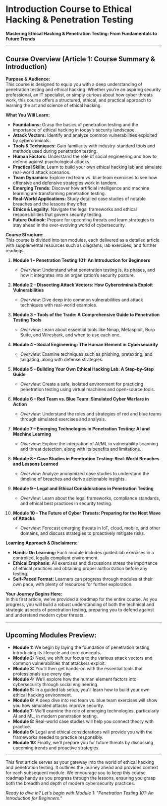 # Introduction Course to Ethical Hacking & Penetration Testing

**Mastering Ethical Hacking & Penetration Testing: From Fundamentals to Future Trends**

---

## Course Overview (Article 1: Course Summary & Introduction)

**Purpose & Audience:**  
This course is designed to equip you with a deep understanding of penetration testing and ethical hacking. Whether you’re an aspiring security professional, an IT specialist, or simply curious about how cyber threats work, this course offers a structured, ethical, and practical approach to learning the art and science of ethical hacking.

**What You Will Learn:**
- **Foundations:** Grasp the basics of penetration testing and the importance of ethical hacking in today’s security landscape.
- **Attack Vectors:** Identify and analyze common vulnerabilities exploited by cybercriminals.
- **Tools & Techniques:** Gain familiarity with industry-standard tools and methods used during penetration testing.
- **Human Factors:** Understand the role of social engineering and how to defend against psychological attacks.
- **Practical Skills:** Learn to build your own ethical hacking lab and simulate real-world attack scenarios.
- **Team Dynamics:** Explore red team vs. blue team exercises to see how offensive and defensive strategies work in tandem.
- **Emerging Trends:** Discover how artificial intelligence and machine learning are transforming penetration testing.
- **Real-World Applications:** Study detailed case studies of notable breaches and the lessons they offer.
- **Ethics & Legality:** Navigate the legal frameworks and ethical responsibilities that govern security testing.
- **Future Outlook:** Prepare for upcoming threats and learn strategies to stay ahead in the ever-evolving world of cybersecurity.

**Course Structure:**  
This course is divided into ten modules, each delivered as a detailed article with supplemental resources such as diagrams, lab exercises, and further readings.

1. **Module 1 – Penetration Testing 101: An Introduction for Beginners**
    - *Overview:* Understand what penetration testing is, its phases, and how it integrates into an organization’s security posture.

2. **Module 2 – Dissecting Attack Vectors: How Cybercriminals Exploit Vulnerabilities**
    - *Overview:* Dive deep into common vulnerabilities and attack techniques with real-world examples.

3. **Module 3 – Tools of the Trade: A Comprehensive Guide to Penetration Testing Tools**
    - *Overview:* Learn about essential tools like Nmap, Metasploit, Burp Suite, and Wireshark, and when to use each one.

4. **Module 4 – Social Engineering: The Human Element in Cybersecurity**
    - *Overview:* Examine techniques such as phishing, pretexting, and tailgating, along with defense strategies.

5. **Module 5 – Building Your Own Ethical Hacking Lab: A Step-by-Step Guide**
    - *Overview:* Create a safe, isolated environment for practicing penetration testing using virtual machines and open-source tools.

6. **Module 6 – Red Team vs. Blue Team: Simulated Cyber Warfare in Action**
    - *Overview:* Understand the roles and strategies of red and blue teams through simulated exercises and analysis.

7. **Module 7 – Emerging Technologies in Penetration Testing: AI and Machine Learning**
    - *Overview:* Explore the integration of AI/ML in vulnerability scanning and threat detection, along with its benefits and limitations.

8. **Module 8 – Case Studies in Penetration Testing: Real-World Breaches and Lessons Learned**
    - *Overview:* Analyze anonymized case studies to understand the timeline of breaches and derive actionable insights.

9. **Module 9 – Legal and Ethical Considerations in Penetration Testing**
    - *Overview:* Learn about the legal frameworks, compliance standards, and ethical best practices in security testing.

10. **Module 10 – The Future of Cyber Threats: Preparing for the Next Wave of Attacks**
    - *Overview:* Forecast emerging threats in IoT, cloud, mobile, and other domains, and discuss strategies to proactively mitigate risks.

**Learning Approach & Disclaimers:**
- **Hands-On Learning:** Each module includes guided lab exercises in a controlled, legally compliant environment.
- **Ethical Emphasis:** All exercises and discussions stress the importance of ethical practices and obtaining proper authorization before any testing.
- **Self-Paced Format:** Learners can progress through modules at their own pace, with plenty of resources for further exploration.

**Your Journey Begins Here:**  
In this first article, we’ve provided a roadmap for the entire course. As you progress, you will build a robust understanding of both the technical and strategic aspects of penetration testing, preparing you to defend against and understand modern cyber threats.

---

## Upcoming Modules Preview:

- **Module 1:** We begin by laying the foundation of penetration testing, introducing its lifecycle and core concepts.
- **Module 2:** Next, we shift our focus to the various attack vectors and common vulnerabilities that attackers exploit.
- **Module 3:** You’ll then get hands-on with the essential tools that professionals use every day.
- **Module 4:** We’ll explore how the human element factors into cybersecurity through social engineering.
- **Module 5:** In a guided lab setup, you'll learn how to build your own ethical hacking environment.
- **Module 6:** A deep dive into red team vs. blue team exercises will show you how simulated attacks improve security.
- **Module 7:** We'll examine the role of emerging technologies, particularly AI and ML, in modern penetration testing.
- **Module 8:** Real-world case studies will help you connect theory with practice.
- **Module 9:** Legal and ethical considerations will provide you with the frameworks needed to practice responsibly.
- **Module 10:** Finally, we’ll prepare you for future threats by discussing upcoming trends and proactive strategies.

---

This first article serves as your gateway into the world of ethical hacking and penetration testing. It outlines the journey ahead and provides context for each subsequent module. We encourage you to keep this course roadmap handy as you progress through the lessons, ensuring you grasp both the breadth and depth of modern cybersecurity practices.

*Ready to dive in? Let's begin with Module 1: "Penetration Testing 101: An Introduction for Beginners."*